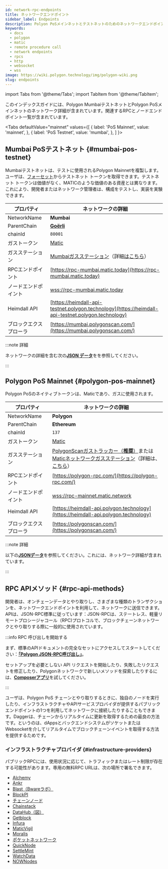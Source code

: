 ```yaml
---
id: network-rpc-endpoints
title: ネットワークエンドポイント
sidebar_label: Endpoints
description: Polyon PoSメインネットとテストネットのためのネットワークエンドポイント
keywords:
  - docs
  - polygon
  - matic
  - remote procedure call
  - network endpoints
  - rpcs
  - http
  - websocket
  - wss
image: https://wiki.polygon.technology/img/polygon-wiki.png
slug: endpoints
---
```

import Tabs from '@theme/Tabs';
import TabItem from '@theme/TabItem';

このインデックスガイドには、Polygon MumbaiテストネットとPolygon PoSメインネットのネットワーク詳細が含まれています。関連するRPCとノードエンドポイント一覧が含まれています。

<Tabs
defaultValue="mainnet"
values={[
{ label: 'PoS Mainnet', value: 'mainnet', },
{ label: 'PoS Testnet', value: 'mumbai', },
]
}>
<TabItem value="mumbai">

## Mumbai PoSテストネット {#mumbai-pos-testnet}

Mumbaiテストネットは、テストに使用されるPolygon Mainnetを複製します。ユーザは、[フォーセット](https://faucet.polygon.technology/)からテストネット トークンを取得できます。テストネット トークンは価値がなく、MATICのような価値のある資産とは異なります。これにより、開発者またはネットワーク管理者は、構成をテストし、実装を実験できます。

| プロパティ | ネットワークの詳細 |
| ---------------------------------- | ---------------------------------------------------------------- |
| NetworkName | **Mumbai** |
| ParentChain | **[Goërli](https://goerli.net/)** |
| chainId | `80001` |
| ガストークン | [Matic](gas-token) |
| ガスステーション | [Mumbaiガスステーション](https://gasstation-mumbai.matic.today/v2)（詳細[はこちら](https://docs.polygon.technology/docs/develop/tools/polygon-gas-station/)） |
| RPCエンドポイント | [https://rpc-mumbai.matic.today](https://rpc-mumbai.matic.today) |
| ノードエンドポイント | [wss://rpc-mumbai.matic.today](wss://rpc-mumbai.matic.today) |
| Heimdall API | [https://heimdall-api-testnet.polygon.technology](https://heimdall-api-testnet.polygon.technology) |
| ブロックエクスプローラ | [https://mumbai.polygonscan.com/](https://mumbai.polygonscan.com/) |

:::note 詳細

ネットワークの詳細を含む次の[**JSON データ**](https://static.matic.network/network/testnet/mumbai/index.json)をを参照してください。

:::

</TabItem>
<TabItem value="mainnet">

## Polygon PoS Mainnet {#polygon-pos-mainnet}

Polygon PoSのネイティブトークンは、Maticであり、ガスに使用されます。

| プロパティ | ネットワークの詳細 |
| ---------------------------------- | ---------------------------------------------------------------- |
| NetworkName | **Polygon** |
| ParentChain | **Ethereum** |
| chainId | `137` |
| ガストークン | [Matic](gas-token) |
| ガスステーション | [PolygonScanガストラッカー（**推奨**）](https://polygonscan.com/gastracker)または[Maticネットワークガスステーション](https://gasstation-mainnet.matic.network/v2)（詳細は、[こちら](https://docs.polygon.technology/docs/develop/tools/polygon-gas-station/)） |
| RPCエンドポイント | [https://polygon-rpc.com/](https://polygon-rpc.com/) |
| ノードエンドポイント | [wss://rpc-mainnet.matic.network](wss://rpc-mainnet.matic.network) |
| Heimdall API | [https://heimdall-api.polygon.technology](https://heimdall-api.polygon.technology) |
| ブロックエクスプローラ | [https://polygonscan.com/](https://polygonscan.com/) |

:::note 詳細

以下の[**JSONデータ**](https://github.com/maticnetwork/static/blob/master/network/mainnet/v1/index.json)を参照してください。これには、ネットワーク詳細が含まれています。

:::

</TabItem>
</Tabs>

## RPC APIメソッド {#rpc-api-methods}

開発者は、オンチェーンデータとやり取りし、さまざまな種類のトランザクションを、ネットワークエンドポイントを利用して、ネットワークに送信できます。APIは、JSON-RPC標準に従っています：JSON-RPCは、ステートレス、軽量リモートプロシージャコール（RPC)プロトコルで、ブロックチェーンネットワークとやり取りする際に一般的に使用されています。

:::info RPC 呼び出しを開始する

まず、標準のAPIドキュメントの完全なセットにアクセスしてスタートしてください：[**「Polygon JSON-RPC呼び出し」**](https://edge-docs.polygon.technology/docs/get-started/json-rpc-commands/)。

セットアップを必要としない API リクエストを開始したり、失敗したリクエストを修正したり、Polygonネットワークで新しいメソッドを探索したりするには、[**Composerアプリ**](https://composer.alchemyapi.io?composer_state=%7B%22chain%22%3A2%2C%22network%22%3A401%2C%22methodName%22%3A%22eth_getBlockByNumber%22%2C%22paramValues%22%3A%5B%22latest%22%2Cfalse%5D%7D)を試してください。

:::

ユーザは、Polygon PoS チェーンとやり取りするときに、独自のノードを実行したり、インフラストラクチャやAPIサービスプロバイダが提供するパブリックエンドポイントの1つを利用してネットワークに接続したりすることもできます。Daggerは、チェーンからリアルタイムに更新を取得するための最良の方法です。というのは、dAppsとバックエンドシステムがソケットまたはWebsocketを介してリアルタイムでブロックチェーンイベントを取得する方法を提供するためです。

### インフラストラクチャプロバイダ {#infrastructure-providers}

パブリックRPCには、使用状況に応じて、トラフィックまたはレート制限が存在する可能性があります。専用の無料RPC URLは、次の場所で署名できます。

* [Alchemy](https://www.alchemy.com/)
* [Ankr](https://www.ankr.com/)
* [Blast（Bwareラボ）](https://blastapi.io/)
* [BlockPI](https://blockpi.io/)
* [チェーンノード](https://www.chainnodes.org/)
* [Chainstack](https://chainstack.com/build-better-with-polygon/)
* [DataHub（図）](https://datahub.figment.io)
* [Getblock](https://getblock.io/en/)
* [Infura](https://infura.io)
* [MaticVigil](https://rpc.maticvigil.com/)
* [Moralis](https://moralis.io)
* [ポケットネットワーク](https://www.portal.pokt.network/)
* [QuickNode](https://www.quicknode.com/chains/matic)
* [SettleMint](https://docs.settlemint.com/docs/polygon-connect-to-a-node)
* [WatchData](https://docs.watchdata.io/blockchain-apis/polygon-api)
* [NOWNodes](https://nownodes.io/nodes/polygon-matic)
